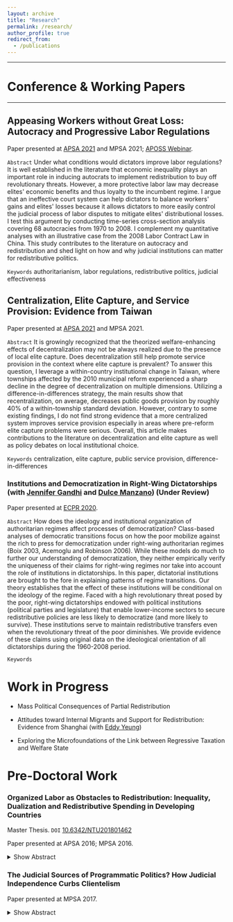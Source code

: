 ```yaml
---
layout: archive
title: "Research"
permalink: /research/
author_profile: true
redirect_from:
  - /publications
---
```


------
# Conference & Working Papers
--------------

## Appeasing Workers without Great Loss: Autocracy and Progressive Labor Regulations

Paper presented at [APSA 2021](https://tinyurl.com/yxkzhqfs) and MPSA 2021; [APOSS Webinar](https://aposs.cc/schedule/appease-workers-without-losses-autocracy-and-progressive-labor-regulations-by-hsu-yumin-wang/).

`Abstract` 
Under what conditions would dictators improve labor regulations? It is well established in the literature that economic inequality plays an important role in inducing autocrats to implement redistribution to buy off revolutionary threats. However, a more protective labor law may decrease elites' economic benefits and thus loyalty to the incumbent regime. I argue that an ineffective court system can help dictators to balance workers' gains and elites' losses because it allows dictators to more easily control the judicial process of labor disputes to mitigate elites' distributional losses. I test this argument by conducting time-series cross-section analysis covering 68 autocracies from 1970 to 2008. I complement my quantitative analyses with an illustrative case from the 2008 Labor Contract Law in China. This study contributes to the literature on autocracy and redistribution and shed light on how and why judicial institutions can matter for redistributive politics.

`Keywords` authoritarianism, labor regulations, redistributive politics, judicial effectiveness

## Centralization, Elite Capture, and Service Provision: Evidence from Taiwan

Paper presented at [APSA 2021](https://tinyurl.com/yzb568ue) and MPSA 2021.

`Abstract` It is growingly recognized that the theorized welfare-enhancing effects of decentralization may not be always realized due to the presence of local elite capture. Does decentralization still help promote service provision in the context where elite capture is prevalent? To answer this question, I leverage a within-country institutional change in Taiwan, where townships affected by the 2010 municipal reform experienced a sharp decline in the degree of decentralization on multiple dimensions. Utilizing a difference-in-differences strategy, the main results show that recentralization, on average, decreases public goods provision by roughly 40\% of a within-township standard deviation. However, contrary to some existing findings, I do not find strong evidence that a more centralized system improves service provision especially in areas where pre-reform elite capture problems were serious. Overall, this article makes contributions to the literature on decentralization and elite capture as well as policy debates on local institutional choice.

`Keywords` centralization, elite capture, public service provision, difference-in-differences

### Institutions and Democratization in Right-Wing Dictatorships (with [Jennifer Gandhi](https://www.jennifergandhi.com/) and [Dulce Manzano](http://webs.ucm.es/info/socio6ed/main/Fichas%20personal/DulceManzano/DulceManzano.htm)) (Under Review)

Paper presented at [ECPR 2020](https://ecpr.eu/Events/Event/PaperDetails/55046).

`Abstract` How does the ideology and institutional organization of authoritarian regimes affect processes of democratization? Class-based analyses of democratic transitions focus on how the poor mobilize against the rich to press for democratization under right-wing authoritarian regimes (Boix 2003, Acemoglu and Robinson 2006). While these models do much to further our understanding of democratization, they neither empirically verify the uniqueness of their claims for right-wing regimes nor take into account the role of institutions in dictatorships. In this paper, dictatorial institutions are brought to the fore in explaining patterns of regime transitions. Our theory establishes that the effect of these institutions will be conditional on the ideology of the regime. Faced with a high revolutionary threat posed by the poor, right-wing dictatorships endowed with political institutions (political parties and legislature) that enable lower-income sectors to secure redistributive policies are less likely to democratize (and more likely to survive). These institutions serve to maintain redistributive transfers even when the revolutionary threat of the poor diminishes. We provide evidence of these claims using original data on the ideological orientation of all dictatorships during the 1960-2008 period.
</details>

`Keywords` 


# Work in Progress

- Mass Political Consequences of Partial Redistribution

- Attitudes toward Internal Migrants and Support for Redistribution: Evidence from Shanghai (with [Eddy Yeung](https://eddy-yeung.github.io/))

- Exploring the Microfoundations of the Link between Regressive Taxation and Welfare State


# Pre-Doctoral Work

### Organized Labor as Obstacles to Redistribution: Inequality, Dualization and Redistributive Spending in Developing Countries

Master Thesis. `DOI` [10.6342/NTU201801462](https://www.airitilibrary.com/Publication/alDetailedMesh1?DocID=U0001-1107201817083900)

Paper presented at APSA 2016; MPSA 2016.

<details>
  <summary>Show Abstract</summary>

  Why do some countries redistribute more than others? So far, much of extant work has been confined to the developed countries. This study aims to overcome that drawback, situating this puzzle within the developing world. My argument builds on the reality characterizes most of developing countries: the large size of the informal sector. Combining insider-outsider theory and Meltzer and Richard model, I argue that formal sector workers impede expanding redistributive policies as economic inequality worsens. Labor divide stemming from the segmentation between formal sector and informal sector workers suggests that their preferences for redistributive policies may be different. Furthermore, rising inequality polarizes the discrepancies as a result of more redistribution demanded by the median voter who would be, with high probability, the informal sector worker. In turn, labor market insiders may hinder further redistribution as inequality rises because they may suffer from more taxation to finance more redistributive spending. I buttress this argument by time-series cross-section data covering 18 Latin American countries from 1985 to 2002. This article speaks to the emerging literature on the impact of labor market dualization on welfare regimes around the world.
</details>



### The Judicial Sources of Programmatic Politics? How Judicial Independence Curbs Clientelism

Paper presented at MPSA 2017.

<details>
  <summary>Show Abstract</summary>

What accounts for transitions from clientelism to programmatic politics? In line with existing dominant approach focusing on increasing electoral costs of clientelism triggered by transformation of economic structure such as economic development, mass education, urbanization, and neoliberal reform, we consider another source of costs neglected by extant literature: judicial independence. We argue that progress in judicial independence, through empowering three sets of agents—liberal judges and prosecutors, opposition parties, and critical citizens, makes it more likely that clientelistic politicians who appropriate public resources and buy votes illegally will be sanctioned by the independent courts. As such, judicial independence serves as an important momemtum that makes it difficult for the functioning of clientelism and thus pave the way for programmatic politics. Our empirical examination is twofold. First, we conduct cross-national analysis using Democratic Accountability and Linkages Project (DALP). Second, we test our argument using time-series cross-section data from V-Dem with 117 countries from 1971 to 1999. The statistical results lend support to our theoretical expectation: judicial independence hampers clientelism (in cross-sectional analysis) and is positive to programmatic linkages (in TSCS analysis). This article contributes to the emergent literature on varieties of democratic linkages.
</details>

